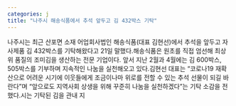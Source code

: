 ```yaml
---
categories: j
title: "나주시 해송식품에서 추석 앞두고 김 432박스 기탁"
---
```

나주시는 최근 산포면 소재 어업회사법인 해송식품(대표 김현선)에서 추석을 앞두고 자사제품 김 432박스를 기탁해왔다고 21일 말했다.해송식품은 원초를 직접 엄선해 최상위 품질의 조미김을 생산하는 전문 기업이다. 앞서 지난 2월과 4월에는 김 600박스, 505박스를 기부하며 지속적인 나눔을 실천해오고 있다.김현선 대표는 “코로나19 재확산으로 어려운 시기에 이웃들에게 조금이나마 위로를 전할 수 있는 추석 선물이 되길 바란다”며 “앞으로도 지역사회 상생을 위해 꾸준히 나눔을 실천하겠다”는 기탁 소감을 전했다.시는 기탁된 김을 관내 지